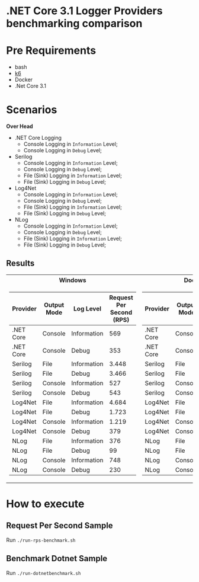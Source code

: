 # .NET Core 3.1 Logger Providers benchmarking comparison

# Pre Requirements

- bash
- [k6](https://k6.io/)
- Docker
- .Net Core 3.1

# Scenarios

**Over Head**

- .NET Core Logging
    - Console Logging in `Information` Level;
    - Console Logging in `Debug` Level;
- Serilog
    - Console Logging in `Information` Level;
    - Console Logging in `Debug` Level;
    - File (Sink) Logging in `Information` Level;
    - File (Sink) Logging in `Debug` Level;
- Log4Net
    - Console Logging in `Information` Level;
    - Console Logging in `Debug` Level;
    - File (Sink) Logging in `Information` Level;
    - File (Sink) Logging in `Debug` Level;
- NLog
    - Console Logging in `Information` Level;
    - Console Logging in `Debug` Level;
    - File (Sink) Logging in `Information` Level;
    - File (Sink) Logging in `Debug` Level;

## Results

<table>
<tr><th>Windows </th><th>Docker (Linux)</th></tr>
<tr><td>

|Provider   | Output Mode | Log Level   | Request Per Second (RPS) |
|-----------|-------------|-------------|--------------------------|
| .NET Core | Console     | Information |   569                    |
| .NET Core | Console     | Debug       |   353                    |
| Serilog   | File        | Information |   3.448                  |
| Serilog   | File        | Debug       |   3.466                  |
| Serilog   | Console     | Information |   527                    |
| Serilog   | Console     | Debug       |   543                    |
| Log4Net   | File        | Information |   4.684                  |
| Log4Net   | File        | Debug       |   1.723                  |
| Log4Net   | Console     | Information |   1.219                  |
| Log4Net   | Console     | Debug       |   379                    |
| NLog      | File        | Information |   376                    |
| NLog      | File        | Debug       |   99                     |
| NLog      | Console     | Information |   748                    |
| NLog      | Console     | Debug       |   230                    |

</td><td>

|Provider   | Output Mode | Log Level   | Request Per Second (RPS) |
|-----------|-------------|-------------|--------------------------|
| .NET Core | Console     | Information |      2.994               |
| .NET Core | Console     | Debug       |      1.479               |
| Serilog   | File        | Information |      2.043               |
| Serilog   | File        | Debug       |      2.069               |
| Serilog   | Console     | Information |      1.550               |
| Serilog   | Console     | Debug       |      1.587               |
| Log4Net   | File        | Information |      2.474               |
| Log4Net   | File        | Debug       |      1.270               |
| Log4Net   | Console     | Information |      2.372               |
| Log4Net   | Console     | Debug       |      1.445               |
| NLog      | File        | Information |      1.437               |
| NLog      | File        | Debug       |      563                 |
| NLog      | Console     | Information |      2.057               |
| NLog      | Console     | Debug       |      1.098               |
</td></tr> </table>


# How to execute

## Request Per Second Sample
Run `./run-rps-benchmark.sh`

## Benchmark Dotnet Sample
Run `./run-dotnetbenchmark.sh`
